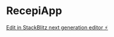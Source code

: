 # RecepiApp

[Edit in StackBlitz next generation editor ⚡️](https://stackblitz.com/~/github.com/m-allakov2/RecepiApp)